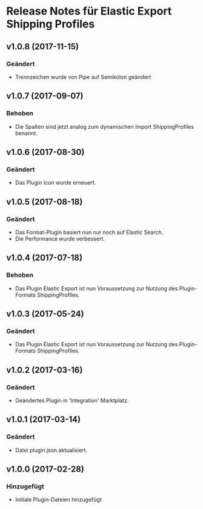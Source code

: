# Release Notes für Elastic Export Shipping Profiles

## v1.0.8 (2017-11-15)

### Geändert
- Trennzeichen wurde von Pipe auf Semikolon geändert

## v1.0.7 (2017-09-07)

### Behoben
- Die Spalten sind jetzt analog zum dynamischen Import ShippingProfiles benannt.

## v1.0.6 (2017-08-30)

### Geändert
- Das Plugin Icon wurde erneuert.

## v1.0.5 (2017-08-18)

### Geändert
- Das Format-Plugin basiert nun nur noch auf Elastic Search.
- Die Performance wurde verbessert.

## v1.0.4 (2017-07-18)

### Behoben
- Das Plugin Elastic Export ist nun Voraussetzung zur Nutzung des Plugin-Formats ShippingProfiles.

## v1.0.3 (2017-05-24)

### Geändert
- Das Plugin Elastic Export ist nun Voraussetzung zur Nutzung des Plugin-Formats ShippingProfiles.

## v1.0.2 (2017-03-16)

### Geändert
- Geändertes Plugin in 'Integration' Marktplatz.

## v1.0.1 (2017-03-14)

### Geändert
- Datei plugin.json aktualisiert.

## v1.0.0 (2017-02-28)

### Hinzugefügt
- Initiale Plugin-Dateien hinzugefügt
